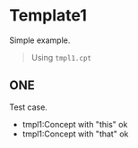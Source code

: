 # Template1
Simple example. 

> Using `tmpl1.cpt`


## ONE 
Test case. 

  * tmpl1:Concept with "this" ok
  * tmpl1:Concept with "that" ok
